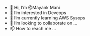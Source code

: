 - 👋 Hi, I’m @Mayank Mani
- 👀 I’m interested in Deveops
- 🌱 I’m currently learning AWS Sysops
- 💞️ I’m looking to collaborate on ...
- 📫 How to reach me ...

<!---
mayanksuns/mayanksuns is a ✨ special ✨ repository because its `README.md` (this file) appears on your GitHub profile.
You can click the Preview link to take a look at your changes.
--->
